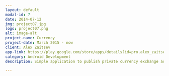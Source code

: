 ```yaml
---
layout: default
modal-id: 7
date: 2014-07-12
img: project07.jpg
logo: project07.png
alt: image-alt
project-name: Currency
project-date: March 2015 - now
client: Alex Zaitsev
app-link: https://play.google.com/store/apps/details?id=pro.alex_zaitsev.currency
category: Android Development
description: Simple application to publish private currency exchange adverts. In Ukraine you cannot buy foreign currency in the bank so "black" currency market is alive. Using "Currency" user can simply buy currency or find a buyer in his city.<br><br>Features:<ul align="left"><li>posting buy adverts;</li><li>posting sell adverts;</li><li>filtration</li><li>adverts by cities;</li><li>managing posted adverts.</li></ul><p align="left">Additional:<ul align="left"><li>make advert colored;</li><li>move to top;</li><li>prolong advert to 2, 3 and 7 days.</li></ul></p><br><br><p align="left">This application is opensourced&#58; <a href="https://github.com/alexzaitsev/currency-client" target="blank">client</a> and <a href="https://github.com/alexzaitsev/currency-server" target="blank">server.</a><br><br>Read my article about Parse migration <a href="https://medium.com/@alexzaitsev/migration-from-parse-to-heroku-and-parse-server-efd187eb739b" target="blank">here.</a></p>

---
```

